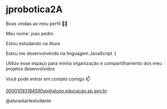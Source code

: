 # jprobotica2A
Boas vindas ao meu perfil 💙💙

Meu nome: joao pedro 

Estou estudando na Alura

Estou me desenvolvendo na linguagem JavaScript :)

Utilizo esse espaço para minha organização e compartilhamento dos meu projetos desenvolvidos

Você pode entrar em contato comigo 📫

00001093184590sp@aluno.educacao.sp.gov.br

@alurastartestudante
